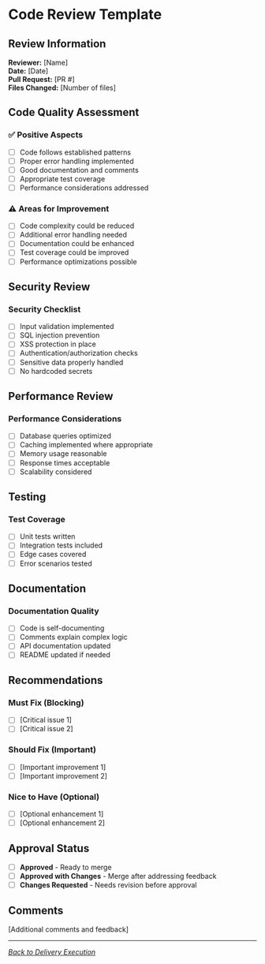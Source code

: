 # Code Review Template

## Review Information

**Reviewer:** [Name]  
**Date:** [Date]  
**Pull Request:** [PR #]  
**Files Changed:** [Number of files]

## Code Quality Assessment

### ✅ Positive Aspects
- [ ] Code follows established patterns
- [ ] Proper error handling implemented
- [ ] Good documentation and comments
- [ ] Appropriate test coverage
- [ ] Performance considerations addressed

### ⚠️ Areas for Improvement
- [ ] Code complexity could be reduced
- [ ] Additional error handling needed
- [ ] Documentation could be enhanced
- [ ] Test coverage could be improved
- [ ] Performance optimizations possible

## Security Review

### Security Checklist
- [ ] Input validation implemented
- [ ] SQL injection prevention
- [ ] XSS protection in place
- [ ] Authentication/authorization checks
- [ ] Sensitive data properly handled
- [ ] No hardcoded secrets

## Performance Review

### Performance Considerations
- [ ] Database queries optimized
- [ ] Caching implemented where appropriate
- [ ] Memory usage reasonable
- [ ] Response times acceptable
- [ ] Scalability considered

## Testing

### Test Coverage
- [ ] Unit tests written
- [ ] Integration tests included
- [ ] Edge cases covered
- [ ] Error scenarios tested

## Documentation

### Documentation Quality
- [ ] Code is self-documenting
- [ ] Comments explain complex logic
- [ ] API documentation updated
- [ ] README updated if needed

## Recommendations

### Must Fix (Blocking)
- [ ] [Critical issue 1]
- [ ] [Critical issue 2]

### Should Fix (Important)
- [ ] [Important improvement 1]
- [ ] [Important improvement 2]

### Nice to Have (Optional)
- [ ] [Optional enhancement 1]
- [ ] [Optional enhancement 2]

## Approval Status

- [ ] **Approved** - Ready to merge
- [ ] **Approved with Changes** - Merge after addressing feedback
- [ ] **Changes Requested** - Needs revision before approval

## Comments

[Additional comments and feedback]

---

*[Back to Delivery Execution](../delivery-execution/)*
